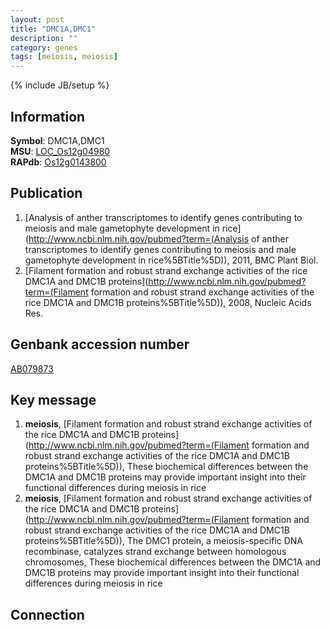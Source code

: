 ```yaml
---
layout: post
title: "DMC1A,DMC1"
description: ""
category: genes
tags: [meiosis, meiosis]
---
```

{% include JB/setup %}

## Information
__Symbol__: DMC1A,DMC1  
__MSU__: [LOC_Os12g04980](http://rice.plantbiology.msu.edu/cgi-bin/ORF_infopage.cgi?orf=LOC_Os12g04980)  
__RAPdb__: [Os12g0143800](http://rapdb.dna.affrc.go.jp/viewer/gbrowse_details/irgsp1?name=Os12g0143800)  

## Publication
1. [Analysis of anther transcriptomes to identify genes contributing to meiosis and male gametophyte development in rice](http://www.ncbi.nlm.nih.gov/pubmed?term=(Analysis of anther transcriptomes to identify genes contributing to meiosis and male gametophyte development in rice%5BTitle%5D)), 2011, BMC Plant Biol.
2. [Filament formation and robust strand exchange activities of the rice DMC1A and DMC1B proteins](http://www.ncbi.nlm.nih.gov/pubmed?term=(Filament formation and robust strand exchange activities of the rice DMC1A and DMC1B proteins%5BTitle%5D)), 2008, Nucleic Acids Res.

## Genbank accession number
[AB079873](http://www.ncbi.nlm.nih.gov/nuccore/AB079873)

## Key message
1. __meiosis__, [Filament formation and robust strand exchange activities of the rice DMC1A and DMC1B proteins](http://www.ncbi.nlm.nih.gov/pubmed?term=(Filament formation and robust strand exchange activities of the rice DMC1A and DMC1B proteins%5BTitle%5D)),  These biochemical differences between the DMC1A and DMC1B proteins may provide important insight into their functional differences during meiosis in rice
2. __meiosis__, [Filament formation and robust strand exchange activities of the rice DMC1A and DMC1B proteins](http://www.ncbi.nlm.nih.gov/pubmed?term=(Filament formation and robust strand exchange activities of the rice DMC1A and DMC1B proteins%5BTitle%5D)), The DMC1 protein, a meiosis-specific DNA recombinase, catalyzes strand exchange between homologous chromosomes, These biochemical differences between the DMC1A and DMC1B proteins may provide important insight into their functional differences during meiosis in rice

## Connection


